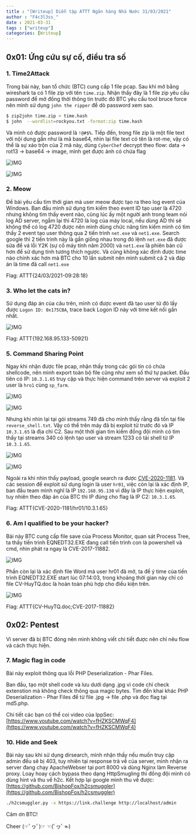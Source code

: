 ```yaml
---
title : "[Writeup] Diễn tập ATTT Ngân hàng Nhà Nước 31/03/2021"
author : "F4c3l3ss_"
date : 2021-03-31
tags : ["writeup"]
categories: [Writeup]
---
```


## 0x01: Ứng cứu sự cố, điều tra số

### 1. Time2Attack

Trong bài này, ban tổ chức (BTC) cung cấp 1 file pcap. Sau khi mở bằng wireshark ta có 1 file zip với tên `time.zip`. Nhận thấy đây là 1 file zip yêu cầu password để mở đồng thời thông tin trước đó BTC yêu cầu tool bruce force nên mình sử dụng `john the ripper` để dò password xem sao.

```bash
$ zip2john time.zip > time.hash
$ john  --wordlist=rockyou.txt -format:zip time.hash
```

Và mình có được password là `!@#$%`. Tiếp đến, trong file zip là một file text với nội dung gần như là mã base64, nhìn lại file text có tên là rot-me, vậy có thể là sự xáo trộn của 2 mã này, dùng `CyberChef` decrypt theo flow: data -> rot13 -> base64 -> image, mình get được ảnh có chứa flag

![IMG](/assets/img/blog/1_dientapnhnn_31032021.JPG)

![IMG](/assets/img/blog/flag_decode.jpg)

### 2. Meow 

Đề bài yêu cầu tìm thời gian mà user meow được tạo ra theo log event của Windows. Ban đầu mình sử dụng tìm kiếm theo event ID tạo user là 4720 nhưng không tìm thấy event nào, cũng lúc ấy một người anh trong team nói log AD server, ngẫm lại thì 4720 là log của máy local, nếu dùng AD thì sẽ không thể có log 4720 được nên mình dùng chức năng tìm kiếm mình có tìm thấy 2 event tạo user thông qua 2 tiến trình `net.exe` và `net1.exe`. Search google thì 2 tiến trình này là gần giống nhau trong đó lệnh `net.exe` đã được sửa để vá lỗi Y2K (sự cố máy tính năm 2000) và `net1.exe` là phiên bản cũ hơn để sử dụng tính tương thích ngược. Và cũng không xác định được time nào chính xác hơn mà BTC cho 10 lần submit nên mình submit cả 2 và đáp án là time đã call `net1.exe`

Flag: ATTT{24/03/2021-09:28:18}

### 3. Who let the cats in?

Sử dụng đáp án của câu trên, mình có được event đã tạo user từ đó lấy được ```Logon ID:	0x175CBA```, trace back Logon ID này với time kết nối gần nhất.

![IMG](/assets/img/blog/2_dientapnhnn_31032021.JPG)

Flag: ATTT{192.168.95.133-50921}

### 5. Command Sharing Point

Ngay khi nhận được file pcap, nhận thấy trong các gói tin có chứa shellcode, nên mình export toàn bộ file cũng như xem số thứ tự packet. Đầu tiên có IP: `10.3.1.65` truy cập và thực hiện command trên server và exploit 2 user là `hro1` cùng `sp_farm`.

![IMG](/assets/img/blog/3_dientapnhnn_31032021.JPG)

![IMG](/assets/img/blog/4_dientapnhnn_31032021.JPG)

Nhưng khi nhìn lại tại gói streams 749 đã cho mình thấy rằng đã tồn tại file `reverse_shell.txt`. Vậy có thể trên máy đã bị exploit từ trước đó và IP `10.3.1.65` là địa chỉ C2. Sau một thời gian tìm kiếm đồng đội mình có tìm thấy tại streams 340 có lệnh tạo user và stream 1233 có tải shell từ IP `10.3.1.65`.

![IMG](/assets/img/blog/5_dientapnhnn_31032021.JPG)

![IMG](/assets/img/blog/6_dientapnhnn_31032021.JPG)

Ngoài ra khi nhìn thấy payload, google search ra được [CVE-2020-1181](https://www.thezdi.com/blog/2020/6/16/cve-2020-1181-sharepoint-remote-code-execution-through-web-parts). Và các session để exploit sử dụng login là user `hr01`, việc còn lại là xác định IP, ban đầu team mình nghĩ là IP `192.168.95.130` vì đây là IP thực hiện exploit, tuy nhiên theo đáp án của BTC thì IP đúng cho flag là IP C2: `10.3.1.65`.

Flag: ATTT{CVE-2020-1181/hr01/10.3.1.65}

### 6. Am I qualified to be your hacker?

Bài này BTC cung cấp file save của Process Monitor, quan sát Process Tree, ta thấy tiến trình EQNEDT32.EXE đang call tiến trình con là powershell và cmd, nhìn phát ra ngay là CVE-2017-11882. 

![IMG](/assets/img/blog/7_dientapnhnn_31032021.JPG)

Phần còn lại là xác định file Word mà user hr01 đã mở, ta để ý time của tiến trình EQNEDT32.EXE start lúc 07:14:03, trong khoảng thời gian này chỉ có file CV-HuyTQ.doc là hoàn toàn phù hợp cho điều kiện trên.

![IMG](/assets/img/blog/8_dientapnhnn_31032021.JPG)

Flag: ATTT{CV-HuyTQ.doc;CVE-2017-11882}



## 0x02: Pentest

Vì server đã bị BTC đóng nên mình không viết chi tiết được nên chỉ nêu flow và cách thực hiện.

### 7. Magic flag in code

Bài này exploit thông qua lỗi PHP Deserialization - Phar Files. 

Ban đầu, tạo một shell code và lưu dưới dạng .jpg vì code chỉ check extenstion mà không check thông qua magic bytes. Tìm đến khai khác PHP Deserialization - Phar Files để từ file .jpg -> file .php và đọc flag tại md5.php.

Chi tiết các bạn có thể coi video của IppSec: [https://www.youtube.com/watch?v=fHZKSCMWqF4](https://www.youtube.com/watch?v=fHZKSCMWqF4)

### 10. Hide and Seek

Bài này sau khi sử dụng dirsearch, mình nhận thấy nếu muốn truy cập admin đều sẽ bị 403, tuy nhiên tại response trả về của server, mình nhận ra server đang chạy ApacheWebser tại port 8000 và dùng Nginx làm Reverse proxy. Loay hoay cách bypass theo dạng HttpSmugling thì đồng đội mình có dùng hint và thu về h2c. Kết hợp lại google mình thu về được: [https://github.com/BishopFox/h2csmuggler](https://github.com/BishopFox/h2csmuggler)

```bash
./h2csmuggler.py -x https://link.challenge http://localhost/admin
```

Cảm ơn BTC!

Cheer (☞ﾟヮﾟ)☞ ☜(ﾟヮﾟ☜)
